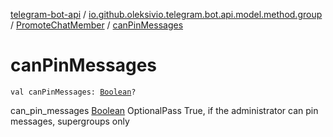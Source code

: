 [telegram-bot-api](../../index.md) / [io.github.oleksivio.telegram.bot.api.model.method.group](../index.md) / [PromoteChatMember](index.md) / [canPinMessages](./can-pin-messages.md)

# canPinMessages

`val canPinMessages: `[`Boolean`](https://kotlinlang.org/api/latest/jvm/stdlib/kotlin/-boolean/index.html)`?`

can_pin_messages [Boolean](https://kotlinlang.org/api/latest/jvm/stdlib/kotlin/-boolean/index.html) OptionalPass True, if the administrator can pin messages,
supergroups only

